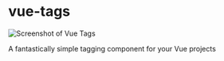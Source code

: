 # vue-tags

![Screenshot of Vue Tags](assets/vue-tags.gif)

A fantastically simple tagging component for your Vue projects

